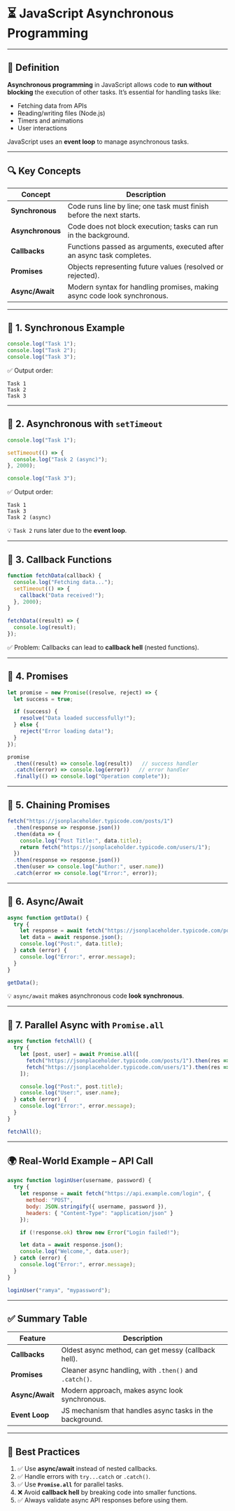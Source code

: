 # ⏳ JavaScript Asynchronous Programming

---

## 📖 Definition

**Asynchronous programming** in JavaScript allows code to **run without blocking** the execution of other tasks.
It’s essential for handling tasks like:

* Fetching data from APIs
* Reading/writing files (Node.js)
* Timers and animations
* User interactions

JavaScript uses an **event loop** to manage asynchronous tasks.

---

## 🔍 Key Concepts

| Concept          | Description                                                              |
| ---------------- | ------------------------------------------------------------------------ |
| **Synchronous**  | Code runs line by line; one task must finish before the next starts.     |
| **Asynchronous** | Code does not block execution; tasks can run in the background.          |
| **Callbacks**    | Functions passed as arguments, executed after an async task completes.   |
| **Promises**     | Objects representing future values (resolved or rejected).               |
| **Async/Await**  | Modern syntax for handling promises, making async code look synchronous. |

---

## 🧱 1. Synchronous Example

```javascript
console.log("Task 1");
console.log("Task 2");
console.log("Task 3");
```

✅ Output order:

```
Task 1
Task 2
Task 3
```

---

## 🧱 2. Asynchronous with `setTimeout`

```javascript
console.log("Task 1");

setTimeout(() => {
  console.log("Task 2 (async)");
}, 2000);

console.log("Task 3");
```

✅ Output order:

```
Task 1
Task 3
Task 2 (async)
```

💡 `Task 2` runs later due to the **event loop**.

---

## 🧱 3. Callback Functions

```javascript
function fetchData(callback) {
  console.log("Fetching data...");
  setTimeout(() => {
    callback("Data received!");
  }, 2000);
}

fetchData((result) => {
  console.log(result);
});
```

✅ Problem: Callbacks can lead to **callback hell** (nested functions).

---

## 🧱 4. Promises

```javascript
let promise = new Promise((resolve, reject) => {
  let success = true;

  if (success) {
    resolve("Data loaded successfully!");
  } else {
    reject("Error loading data!");
  }
});

promise
  .then((result) => console.log(result))   // success handler
  .catch((error) => console.log(error))   // error handler
  .finally(() => console.log("Operation complete"));
```

---

## 🧱 5. Chaining Promises

```javascript
fetch("https://jsonplaceholder.typicode.com/posts/1")
  .then(response => response.json())
  .then(data => {
    console.log("Post Title:", data.title);
    return fetch("https://jsonplaceholder.typicode.com/users/1");
  })
  .then(response => response.json())
  .then(user => console.log("Author:", user.name))
  .catch(error => console.log("Error:", error));
```

---

## 🧱 6. Async/Await

```javascript
async function getData() {
  try {
    let response = await fetch("https://jsonplaceholder.typicode.com/posts/1");
    let data = await response.json();
    console.log("Post:", data.title);
  } catch (error) {
    console.log("Error:", error.message);
  }
}

getData();
```

💡 `async/await` makes asynchronous code **look synchronous**.

---

## 🧱 7. Parallel Async with `Promise.all`

```javascript
async function fetchAll() {
  try {
    let [post, user] = await Promise.all([
      fetch("https://jsonplaceholder.typicode.com/posts/1").then(res => res.json()),
      fetch("https://jsonplaceholder.typicode.com/users/1").then(res => res.json())
    ]);

    console.log("Post:", post.title);
    console.log("User:", user.name);
  } catch (error) {
    console.log("Error:", error.message);
  }
}

fetchAll();
```

---

## 🌍 Real-World Example – API Call

```javascript
async function loginUser(username, password) {
  try {
    let response = await fetch("https://api.example.com/login", {
      method: "POST",
      body: JSON.stringify({ username, password }),
      headers: { "Content-Type": "application/json" }
    });

    if (!response.ok) throw new Error("Login failed!");

    let data = await response.json();
    console.log("Welcome,", data.user);
  } catch (error) {
    console.log("Error:", error.message);
  }
}

loginUser("ramya", "mypassword");
```

---

## ✅ Summary Table

| Feature         | Description                                              |
| --------------- | -------------------------------------------------------- |
| **Callbacks**   | Oldest async method, can get messy (callback hell).      |
| **Promises**    | Cleaner async handling, with `.then()` and `.catch()`.   |
| **Async/Await** | Modern approach, makes async look synchronous.           |
| **Event Loop**  | JS mechanism that handles async tasks in the background. |

---

## 🧠 Best Practices

1. ✅ Use **async/await** instead of nested callbacks.
2. ✅ Handle errors with `try...catch` or `.catch()`.
3. ✅ Use **`Promise.all`** for parallel tasks.
4. ❌ Avoid **callback hell** by breaking code into smaller functions.
5. ✅ Always validate async API responses before using them.

